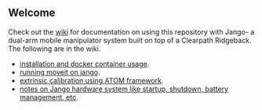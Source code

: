 ## Welcome
Check out the [wiki](https://github.com/uoft-cs-robotics/jango/wiki) for documentation on using this repository with Jango- a dual-arm mobile manipulator system built on top of a Clearpath Ridgeback. The following are in the wiki. 

- [installation and docker container usage](https://github.com/uoft-cs-robotics/jango/wiki/Installation-and-docker-usage). 
- [running moveit on jango](https://github.com/uoft-cs-robotics/jango/wiki/Moveit-on-jango).
- [extrinsic calibration using ATOM framework](https://github.com/uoft-cs-robotics/jango/wiki/Extrinsics-Calibration-of-jango-using-ATOM-calibration-framework).
- [notes on Jango hardware system like startup, shutdown, battery management, etc](https://github.com/uoft-cs-robotics/jango/wiki/Robot-startup-and-shutdown). 
